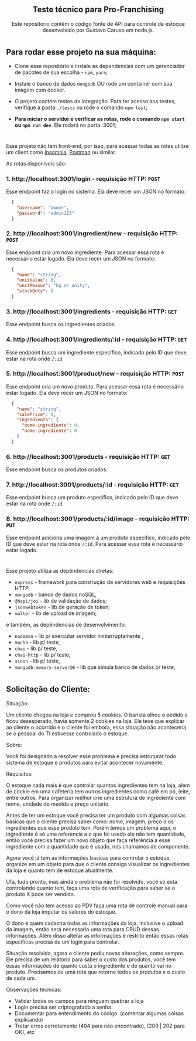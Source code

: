 <div align="center">

  ## Teste técnico para Pro-Franchising
  Este repositório contém o código fonte de API para controle de estoque desenvolvido por Gustavo Caruso em node.js. 

</div>

#

## Para rodar esse projeto na sua máquina:

- Clone esse repositório e instale as dependencias com um gerenciador de pacotes de sua escolha - `npm`, `yarn`;

- Instale o banco de dados `mongodb` OU rode um container com sua imagem com docker.

- O projeto contém testes de integração. Para ter acesso aos testes, verifique a pasta `./tests` ou rode o comando `npm test`;

- **Para iniciar o servidor e verificar as rotas, rode o comando `npm start` ou `npm run dev`**. Ele rodará na porta :3001;

#

Esse projeto não tem front-end, por isso, para acessar todas as rotas utilize um client como 
<a target="_blank" href="https://insomnia.rest/">Insomnia</a>, <a target="_blank" href="https://www.postman.com/">Postman</a> ou similar.

As rotas disponíveis são:

###  1. http://localhost:3001/login - requisição HTTP: `POST` <br>
  Esse endpoint faz o login no sistema. Ela deve recer um JSON no formato:

```json
  {
    "username": "owner",
    "password": "admin123"
  }
```

###  2. http://localhost:3001/ingredient/new - requisição HTTP: `POST` <br>
  Esse endpoint cria um novo ingrediente. Para acessar essa rota é necessário estar logado. Ela deve recer um JSON no formato:

```json
  {
    "name": "string",
    "unitValue": 0,
    "unitMeasur": "kg or unity",
    "stockQnty": 0
  }
```

###  3. http://localhost:3001/ingredients - requisição HTTP: `GET` <br>
  Esse endpoint busca os ingredientes criados.

###  4. http://localhost:3001/ingredients/:id - requisição HTTP: `GET` <br>
  Esse endpoint busca um ingrediente específico, indicado pelo ID que deve estar na rota onde `/:id`

###  5. http://localhost:3001/product/new - requisição HTTP: `POST` <br>
  Esse endpoint cria um novo produto. Para acessar essa rota é necessário estar logado. Ela deve recer um JSON no formato:

```json
  {
    "name": "string",
    "salePrice": 0,
    "ingredients": {
      "nome-ingrediente": 0,
      "nome-ingrediente": 0
    }
  }
```

###  6. http://localhost:3001/products - requisição HTTP: `GET` <br>
  Esse endpoint busca os produtos criados.

###  7. http://localhost:3001/products/:id - requisição HTTP: `GET` <br>
  Esse endpoint busca um produto específico, indicado pelo ID que deve estar na rota onde `/:id`

###  8. http://localhost:3001/products/:id/image - requisição HTTP: `PUT` <br>
  Esse endpoint adiciona uma imagem à um produto específico, indicado pelo ID que deve estar na rota onde `/:id`. Para acessar essa rota é necessário estar logado.

#

Esse projeto utiliza as depêndencias diretas:
- `express` - framework para construção de servidores web e requisições HTTP,
- `mongodb` - banco de dados noSQL,
- `@hapi/joi` - lib de validação de dados;
- `jsonwebtoken` - lib de geração de token;
- `multer` - lib de upload de imagem;

e também, as depêndencias de desenvolvimento:
- `nodemon` - lib p/ exercutar servidor ininterruptamente ,
- `mocha` - lib p/ teste,
- `chai` - lib p/ teste,
- `chai-http` - lib p/ teste,
- `sinon` - lib p/ teste,
- `mongodb-memory-server@6` - lib que simula banco de dados p/ teste;

#

## Solicitação do Cliente:

Situação:

Um cliente chegou na loja e comprou 5 cookies. O barista olhou o pedido e ficou desesperado, havia somente 2 cookies na loja.
Ele teve que explicar ao cliente o ocorrido e o cliente foi embora, essa situação não aconteceria se o pessoal do TI estivesse controlado o estoque.

Sobre:

Você foi designado a resolver esse problema e precisa estruturar todo sistema de estoque e produtos para evitar acontecer novamente.

Requisitos:

O estoque nada mais é que controlar quantos ingredientes tem na loja, além de cookie em uma cafeteria tem outros ingredientes como café em pó, leite, entre outros.
Para organizar melhor crie uma estrutura de ingrediente com nome, unidade de medida e preço unitario.

Antes de ter um estoque você precisa ter um produto com algumas coisas basicas que o cliente precisa saber como: nome, imagem, preço e os ingredientes que esse produto tem. 
Porém temos um problema aqui, o ingrediente é só uma referencia a o que foi usado ele não tem quantidade, então você precisa fazer um novo objeto que faça referência a esse ingrediente com a quantidade que é usado, nós chamamos de componente.

Agora você já tem as informações basicas para controlar o estoque, organize em um objeto para que o cliente consiga visualizar os ingredientes da loja e quanto tem de estoque atualmente.

Ufa, tudo pronto, mas ainda o problema não foi resolvido, você só esta controlando quanto tem, faça uma rota de verificação para saber se o produto X pode ser vendido. 

Como você não tem acesso ao PDV faça uma rota de controle manual para o dono da loja imputar os valores do estoque.

O dono é quem cadastra todas as informações da loja, inclusive o upload da imagem, então será necessario uma rota para CRUD dessas informações.
Além disso alterar as informações é restrito então essas rotas especificas precisa de um login para controlar.

Situação resolvida, agora o cliente pediu novas alterações, como sempre. Ele precisa de um relatório para saber o custo dos produtos, você tem essas informações de quanto custa o ingrediente e de quanto vai no produto.
Precisamos de uma rota que retorne todos os produtos e o custo de cada um.

Observações técnicas:
- Validar todos os campos para ninguem quebrar a loja
- Login precisa ser criptografado a senha
- Documentar para entendimento do código. (comentar algumas coisas explicando)
- Tratar erros corretamente (404 para não encontrado), (200 | 202 para OK), etc
